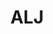 ---
layout: project
title: ALJ
main_image: "images/projects/alj/alj2.jpg"
galleries:
  - image: images/projects/alj/GJB_UITV_Keuken opties 210903gs.jpg
    alt: project
  - image: images/projects/alj/alj1.jpg
    alt: project
  - image: images/projects/alj/alj2.jpg
    alt: kitchen
  - image: images/projects/alj/alj3.jpg
    alt: balcony
  - image: images/projects/alj/alj4.jpg
    alt: kitchen
  - image: images/projects/alj/alj5.jpg
    alt: plant
  - image: images/projects/alj/alj6.jpg
    alt: enterence
  - image: images/projects/alj/alj7.jpg
    alt: "kitchen"
---